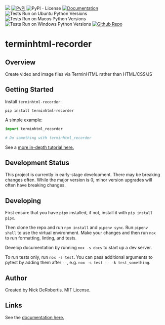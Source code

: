 

[![](https://codecov.io/gh/nickderobertis/terminhtml-recorder/branch/main/graph/badge.svg)](https://codecov.io/gh/nickderobertis/terminhtml-recorder)
[![PyPI](https://img.shields.io/pypi/v/terminhtml-recorder)](https://pypi.org/project/terminhtml-recorder/)
![PyPI - License](https://img.shields.io/pypi/l/terminhtml-recorder)
[![Documentation](https://img.shields.io/badge/documentation-pass-green)](https://nickderobertis.github.io/terminhtml-recorder/)
![Tests Run on Ubuntu Python Versions](https://img.shields.io/badge/Tests%20Ubuntu%2FPython-3.8%20%7C%203.9%20%7C%203.10-blue)
![Tests Run on Macos Python Versions](https://img.shields.io/badge/Tests%20Macos%2FPython-3.8%20%7C%203.9%20%7C%203.10-blue)
![Tests Run on Windows Python Versions](https://img.shields.io/badge/Tests%20Windows%2FPython-3.8%20%7C%203.9%20%7C%203.10-blue)
[![Github Repo](https://img.shields.io/badge/repo-github-informational)](https://github.com/nickderobertis/terminhtml-recorder/)


#  terminhtml-recorder

## Overview

Create video and image files via TerminHTML rather than HTML/CSS/JS

## Getting Started

Install `terminhtml-recorder`:

```
pip install terminhtml-recorder
```

A simple example:

```python
import terminhtml_recorder

# Do something with terminhtml_recorder
```

See a
[more in-depth tutorial here.](
https://nickderobertis.github.io/terminhtml-recorder/tutorial.html
)

## Development Status

This project is currently in early-stage development. There may be
breaking changes often. While the major version is 0, minor version
upgrades will often have breaking changes.

## Developing

First ensure that you have `pipx` installed, if not, install it with `pip install pipx`.

Then clone the repo and run `npm install` and `pipenv sync`. Run `pipenv shell`
to use the virtual environment. Make your changes and then run `nox` to run formatting,
linting, and tests.

Develop documentation by running `nox -s docs` to start up a dev server.

To run tests only, run `nox -s test`. You can pass additional arguments to pytest
by adding them after `--`, e.g. `nox -s test -- -k test_something`.

## Author

Created by Nick DeRobertis. MIT License.

## Links

See the
[documentation here.](
https://nickderobertis.github.io/terminhtml-recorder/
)

